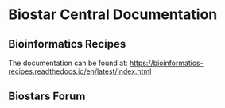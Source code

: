 # Biostar Central Documentation

## Bioinformatics Recipes 
The documentation can be found at: https://bioinformatics-recipes.readthedocs.io/en/latest/index.html

## Biostars Forum